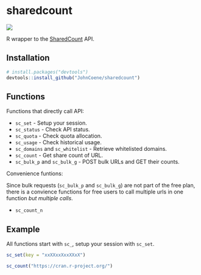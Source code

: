 # sharedcount

![](https://www.sharedcount.com/sharedcount.svg)

R wrapper to the [SharedCount](https://www.sharedcount.com) API.

## Installation

``` r
# install.packages("devtools")
devtools::install_github("JohnCoene/sharedcount")
```
## Functions

Functions that directly call API:

- `sc_set` - Setup your session.
- `sc_status` - Check API status.
- `sc_quota` - Check quota allocation.
- `sc_usage` - Check historical usage.
- `sc_domains` and `sc_whitelist` - Retrieve whitelisted domains.
- `sc_count` - Get share count of URL.
- `sc_bulk_p` and `sc_bulk_g` - POST bulk URLs and GET their counts.

Convenience funtions:

Since bulk requests (`sc_bulk_p` and `sc_bulk_g`) are not part of the free plan, there is a convience functions for free users to call multiple urls in one function _but multiple calls_.

- `sc_count_n`

## Example

All functions start with `sc_`, setup your session with `sc_set`.

``` r
sc_set(key = "xxXXxxXxxXXxX")

sc_count("https://cran.r-project.org/")
```
